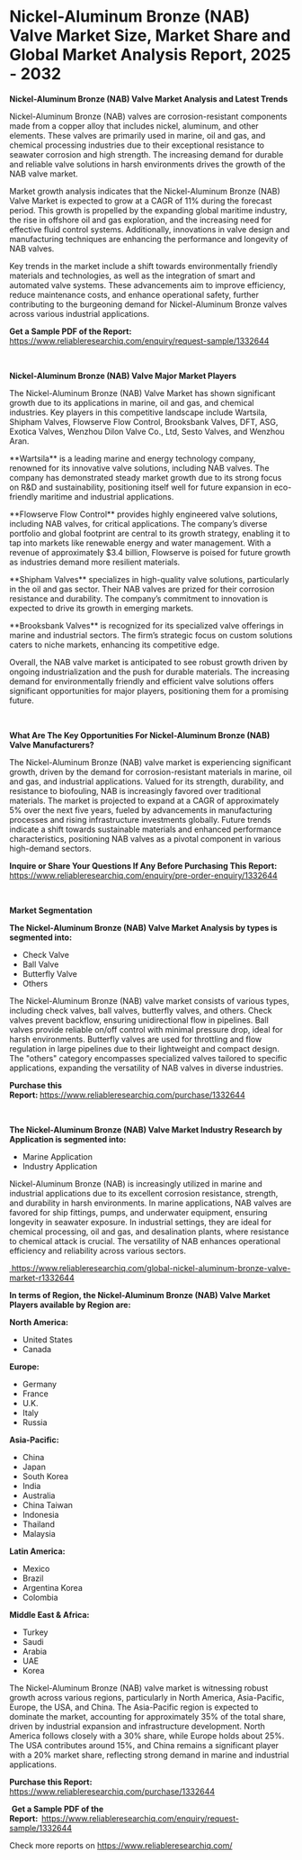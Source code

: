 <p><h1>Nickel-Aluminum Bronze (NAB) Valve Market Size, Market Share and Global Market Analysis Report, 2025 - 2032</h1></p><p><strong>Nickel-Aluminum Bronze (NAB) Valve Market Analysis and Latest Trends</strong></p>
<p><p>Nickel-Aluminum Bronze (NAB) valves are corrosion-resistant components made from a copper alloy that includes nickel, aluminum, and other elements. These valves are primarily used in marine, oil and gas, and chemical processing industries due to their exceptional resistance to seawater corrosion and high strength. The increasing demand for durable and reliable valve solutions in harsh environments drives the growth of the NAB valve market.</p><p>Market growth analysis indicates that the Nickel-Aluminum Bronze (NAB) Valve Market is expected to grow at a CAGR of 11% during the forecast period. This growth is propelled by the expanding global maritime industry, the rise in offshore oil and gas exploration, and the increasing need for effective fluid control systems. Additionally, innovations in valve design and manufacturing techniques are enhancing the performance and longevity of NAB valves.</p><p>Key trends in the market include a shift towards environmentally friendly materials and technologies, as well as the integration of smart and automated valve systems. These advancements aim to improve efficiency, reduce maintenance costs, and enhance operational safety, further contributing to the burgeoning demand for Nickel-Aluminum Bronze valves across various industrial applications.</p></p>
<p><strong>Get a Sample PDF of the Report:&nbsp;</strong> <a href="https://www.reliableresearchiq.com/enquiry/request-sample/1332644?utm_campaign=2274&utm_medium=2&utm_source=Github&utm_content=ia&utm_term=27022025&utm_id=nickel-aluminum-bronze-nab-valve">https://www.reliableresearchiq.com/enquiry/request-sample/1332644</a></p>
<p>&nbsp;</p>
<p><strong>Nickel-Aluminum Bronze (NAB) Valve Major Market Players</strong></p>
<p><p>The Nickel-Aluminum Bronze (NAB) Valve Market has shown significant growth due to its applications in marine, oil and gas, and chemical industries. Key players in this competitive landscape include Wartsila, Shipham Valves, Flowserve Flow Control, Brooksbank Valves, DFT, ASG, Exotica Valves, Wenzhou Dilon Valve Co., Ltd, Sesto Valves, and Wenzhou Aran.</p><p>**Wartsila** is a leading marine and energy technology company, renowned for its innovative valve solutions, including NAB valves. The company has demonstrated steady market growth due to its strong focus on R&D and sustainability, positioning itself well for future expansion in eco-friendly maritime and industrial applications.</p><p>**Flowserve Flow Control** provides highly engineered valve solutions, including NAB valves, for critical applications. The company’s diverse portfolio and global footprint are central to its growth strategy, enabling it to tap into markets like renewable energy and water management. With a revenue of approximately $3.4 billion, Flowserve is poised for future growth as industries demand more resilient materials.</p><p>**Shipham Valves** specializes in high-quality valve solutions, particularly in the oil and gas sector. Their NAB valves are prized for their corrosion resistance and durability. The company’s commitment to innovation is expected to drive its growth in emerging markets.</p><p>**Brooksbank Valves** is recognized for its specialized valve offerings in marine and industrial sectors. The firm’s strategic focus on custom solutions caters to niche markets, enhancing its competitive edge.</p><p>Overall, the NAB valve market is anticipated to see robust growth driven by ongoing industrialization and the push for durable materials. The increasing demand for environmentally friendly and efficient valve solutions offers significant opportunities for major players, positioning them for a promising future.</p></p>
<p>&nbsp;</p>
<p><strong>What Are The Key Opportunities For Nickel-Aluminum Bronze (NAB) Valve Manufacturers?</strong></p>
<p><p>The Nickel-Aluminum Bronze (NAB) valve market is experiencing significant growth, driven by the demand for corrosion-resistant materials in marine, oil and gas, and industrial applications. Valued for its strength, durability, and resistance to biofouling, NAB is increasingly favored over traditional materials. The market is projected to expand at a CAGR of approximately 5% over the next five years, fueled by advancements in manufacturing processes and rising infrastructure investments globally. Future trends indicate a shift towards sustainable materials and enhanced performance characteristics, positioning NAB valves as a pivotal component in various high-demand sectors.</p></p>
<p><strong>Inquire or Share Your Questions If Any Before Purchasing This Report:</strong> <a href="https://www.reliableresearchiq.com/enquiry/pre-order-enquiry/1332644?utm_campaign=2274&utm_medium=2&utm_source=Github&utm_content=ia&utm_term=27022025&utm_id=nickel-aluminum-bronze-nab-valve">https://www.reliableresearchiq.com/enquiry/pre-order-enquiry/1332644</a></p>
<p>&nbsp;</p>
<p><strong>Market Segmentation</strong></p>
<p><strong>The Nickel-Aluminum Bronze (NAB) Valve Market Analysis by types is segmented into:</strong></p>
<p><ul><li>Check Valve</li><li>Ball Valve</li><li>Butterfly Valve</li><li>Others</li></ul></p>
<p><p>The Nickel-Aluminum Bronze (NAB) valve market consists of various types, including check valves, ball valves, butterfly valves, and others. Check valves prevent backflow, ensuring unidirectional flow in pipelines. Ball valves provide reliable on/off control with minimal pressure drop, ideal for harsh environments. Butterfly valves are used for throttling and flow regulation in large pipelines due to their lightweight and compact design. The "others" category encompasses specialized valves tailored to specific applications, expanding the versatility of NAB valves in diverse industries.</p></p>
<p><strong>Purchase this Report:&nbsp;</strong><a href="https://www.reliableresearchiq.com/purchase/1332644?utm_campaign=2274&utm_medium=2&utm_source=Github&utm_content=ia&utm_term=27022025&utm_id=nickel-aluminum-bronze-nab-valve">https://www.reliableresearchiq.com/purchase/1332644</a></p>
<p>&nbsp;</p>
<p><strong>The Nickel-Aluminum Bronze (NAB) Valve Market Industry Research by Application is segmented into:</strong></p>
<p><ul><li>Marine Application</li><li>Industry Application</li></ul></p>
<p><p>Nickel-Aluminum Bronze (NAB) is increasingly utilized in marine and industrial applications due to its excellent corrosion resistance, strength, and durability in harsh environments. In marine applications, NAB valves are favored for ship fittings, pumps, and underwater equipment, ensuring longevity in seawater exposure. In industrial settings, they are ideal for chemical processing, oil and gas, and desalination plants, where resistance to chemical attack is crucial. The versatility of NAB enhances operational efficiency and reliability across various sectors.</p></p>
<p><a href="https://www.reliableresearchiq.com/global-nickel-aluminum-bronze-valve-market-r1332644?utm_campaign=2274&utm_medium=2&utm_source=Github&utm_content=ia&utm_term=27022025&utm_id=nickel-aluminum-bronze-nab-valve">&nbsp;https://www.reliableresearchiq.com/global-nickel-aluminum-bronze-valve-market-r1332644</a></p>
<p><strong>In terms of Region, the Nickel-Aluminum Bronze (NAB) Valve Market Players available by Region are:</strong></p>
<p>
    <p> <strong> North America: </strong>
        <ul>
            <li>United States</li>
            <li>Canada</li>
        </ul>
        </p> 
    <p> <strong> Europe: </strong>
        <ul>
            <li>Germany</li>
            <li>France</li>
            <li>U.K.</li>
            <li>Italy</li>
            <li>Russia</li>
        </ul>
        </p> 
    <p> <strong> Asia-Pacific: </strong>
        <ul>
            <li>China</li>
            <li>Japan</li>
            <li>South Korea</li>
            <li>India</li>
            <li>Australia</li>
            <li>China Taiwan</li>
            <li>Indonesia</li>
            <li>Thailand</li>
            <li>Malaysia</li>
        </ul>
        </p> 
    <p> <strong> Latin America: </strong>
        <ul>
            <li>Mexico</li>
            <li>Brazil</li>
            <li>Argentina Korea</li>
            <li>Colombia</li>
        </ul>
        </p> 
    <p> <strong> Middle East & Africa: </strong>
        <ul>
            <li>Turkey</li>
            <li>Saudi</li>
            <li>Arabia</li>
            <li>UAE</li>
            <li>Korea</li>
        </ul>
    </p>
    </p>
<p><p>The Nickel-Aluminum Bronze (NAB) valve market is witnessing robust growth across various regions, particularly in North America, Asia-Pacific, Europe, the USA, and China. The Asia-Pacific region is expected to dominate the market, accounting for approximately 35% of the total share, driven by industrial expansion and infrastructure development. North America follows closely with a 30% share, while Europe holds about 25%. The USA contributes around 15%, and China remains a significant player with a 20% market share, reflecting strong demand in marine and industrial applications.</p></p>
<p><strong>Purchase this Report: </strong><a href="https://www.reliableresearchiq.com/purchase/1332644?utm_campaign=2274&utm_medium=2&utm_source=Github&utm_content=ia&utm_term=27022025&utm_id=nickel-aluminum-bronze-nab-valve">https://www.reliableresearchiq.com/purchase/1332644</a></p>
<p>&nbsp;<strong>Get a Sample PDF of the Report:&nbsp;&nbsp;</strong><a href="https://www.reliableresearchiq.com/enquiry/request-sample/1332644?utm_campaign=2274&utm_medium=2&utm_source=Github&utm_content=ia&utm_term=27022025&utm_id=nickel-aluminum-bronze-nab-valve">https://www.reliableresearchiq.com/enquiry/request-sample/1332644</a></p>
<p><strong></strong></p>
<p>Check more reports on <a href="https://www.reliableresearchiq.com/?utm_campaign=2274&utm_medium=2&utm_source=Github&utm_content=ia&utm_term=27022025&utm_id=nickel-aluminum-bronze-nab-valve">https://www.reliableresearchiq.com/</a></p>